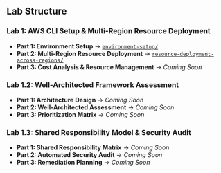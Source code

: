 ## Lab Structure

### Lab 1: AWS CLI Setup & Multi-Region Resource Deployment
- **Part 1: Environment Setup** → [`environment-setup/`](environment-setup/)
- **Part 2: Multi-Region Resource Deployment** → [`resource-deployment-across-regions/`](resource-deployment-across-regions/)
- **Part 3: Cost Analysis & Resource Management** → *Coming Soon*

### Lab 1.2: Well-Architected Framework Assessment
- **Part 1: Architecture Design** → *Coming Soon*
- **Part 2: Well-Architected Assessment** → *Coming Soon*
- **Part 3: Prioritization Matrix** → *Coming Soon*

### Lab 1.3: Shared Responsibility Model & Security Audit
- **Part 1: Shared Responsibility Matrix** → *Coming Soon*
- **Part 2: Automated Security Audit** → *Coming Soon*
- **Part 3: Remediation Planning** → *Coming Soon*
